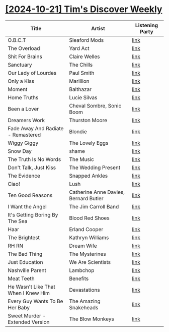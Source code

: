# [[2024-10-21] Tim's Discover Weekly](https://open.spotify.com/user/zachthehammer/playlist/6i8jKxmbsuVr47Yp74n7n6)

| Title | Artist | Listening Party |
| --- | --- | --- |
| O.B.C.T | Sleaford Mods | [link](https://timstwitterlisteningparty.com/pages/replay/feed_118.html) |
| The Overload | Yard Act | [link](https://timstwitterlisteningparty.com/pages/replay/feed_1007.html) |
| Shit For Brains | Claire Welles | [link](https://timstwitterlisteningparty.com/pages/replay/feed_933.html) |
| Sanctuary | The Chills | [link](https://timstwitterlisteningparty.com/pages/replay/feed_1147.html) |
| Our Lady of Lourdes | Paul Smith | [link](https://timstwitterlisteningparty.com/pages/replay/feed_495.html) |
| Only a Kiss | Marillion | [link](https://timstwitterlisteningparty.com/pages/replay/feed_1053.html) |
| Moment | Balthazar | [link](https://timstwitterlisteningparty.com/pages/replay/feed_676.html) |
| Home Truths | Lucie Silvas | [link](https://timstwitterlisteningparty.com/pages/replay/feed_1155.html) |
| Been a Lover | Cheval Sombre, Sonic Boom | [link](https://timstwitterlisteningparty.com/pages/replay/feed_788.html) |
| Dreamers Work | Thurston Moore | [link](https://timstwitterlisteningparty.com/pages/replay/feed_444.html) |
| Fade Away And Radiate - Remastered | Blondie | [link](https://timstwitterlisteningparty.com/pages/replay/feed_947.html) |
| Wiggy Giggy | The Lovely Eggs | [link](https://timstwitterlisteningparty.com/pages/replay/feed_127.html) |
| Snow Day | shame | [link](https://timstwitterlisteningparty.com/pages/replay/feed_626.html) |
| The Truth Is No Words | The Music | [link](https://timstwitterlisteningparty.com/pages/replay/feed_267.html) |
| Don't Talk, Just Kiss | The Wedding Present | [link](https://timstwitterlisteningparty.com/pages/replay/feed_383.html) |
| The Evidence | Snapped Ankles | [link](https://timstwitterlisteningparty.com/pages/replay/feed_839.html) |
| Ciao! | Lush | [link](https://timstwitterlisteningparty.com/pages/replay/feed_139.html) |
| Ten Good Reasons | Catherine Anne Davies, Bernard Butler | [link](https://timstwitterlisteningparty.com/pages/replay/feed_509.html) |
| I Want the Angel | The Jim Carroll Band | [link]() |
| It's Getting Boring By The Sea | Blood Red Shoes | [link](https://timstwitterlisteningparty.com/pages/replay/feed_1249.html) |
| Haar | Erland Cooper | [link](https://timstwitterlisteningparty.com/pages/replay/feed_491.html) |
| The Brightest | Kathryn Williams | [link](https://timstwitterlisteningparty.com/pages/replay/feed_1120.html) |
| RH RN | Dream Wife | [link](https://timstwitterlisteningparty.com/pages/replay/feed_569.html) |
| The Bad Thing | The Mysterines | [link](https://timstwitterlisteningparty.com/pages/replay/feed_1032.html) |
| Just Education | We Are Scientists | [link](https://timstwitterlisteningparty.com/pages/replay/feed_938.html) |
| Nashville Parent | Lambchop | [link](https://timstwitterlisteningparty.com/pages/replay/feed_174.html) |
| Meat Teeth | Benefits | [link](https://timstwitterlisteningparty.com/pages/replay/feed_1254.html) |
| He Wasn't Like That When I Knew Him | Devastations | [link](https://timstwitterlisteningparty.com/pages/replay/feed_817.html) |
| Every Guy Wants To Be Her Baby | The Amazing Snakeheads | [link]() |
| Sweet Murder - Extended Version | The Blow Monkeys | [link](https://timstwitterlisteningparty.com/pages/replay/feed_650.html) |
